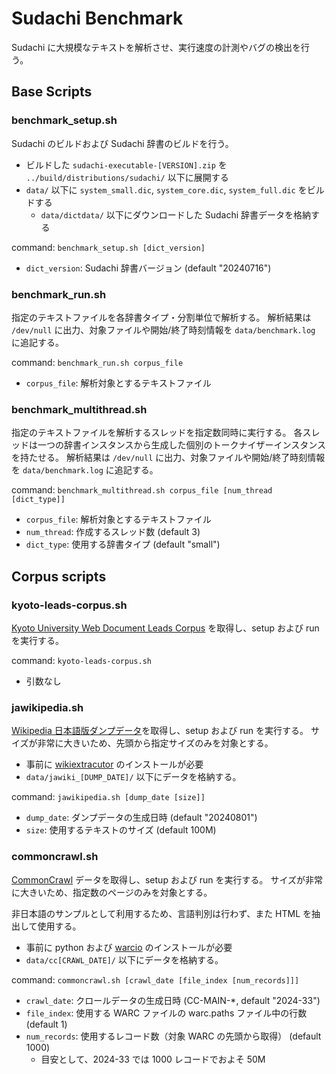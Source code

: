 # Sudachi Benchmark

Sudachi に大規模なテキストを解析させ、実行速度の計測やバグの検出を行う。

## Base Scripts

### benchmark_setup.sh

Sudachi のビルドおよび Sudachi 辞書のビルドを行う。

- ビルドした `sudachi-executable-[VERSION].zip` を `../build/distributions/sudachi/` 以下に展開する
- `data/` 以下に `system_small.dic`, `system_core.dic`, `system_full.dic` をビルドする
  - `data/dictdata/` 以下にダウンロードした Sudachi 辞書データを格納する

command: `benchmark_setup.sh [dict_version]`

- `dict_version`: Sudachi 辞書バージョン (default "20240716")

### benchmark_run.sh

指定のテキストファイルを各辞書タイプ・分割単位で解析する。
解析結果は `/dev/null` に出力、対象ファイルや開始/終了時刻情報を `data/benchmark.log` に追記する。

command: `benchmark_run.sh corpus_file`

- `corpus_file`: 解析対象とするテキストファイル

### benchmark_multithread.sh

指定のテキストファイルを解析するスレッドを指定数同時に実行する。
各スレッドは一つの辞書インスタンスから生成した個別のトークナイザーインスタンスを持たせる。
解析結果は `/dev/null` に出力、対象ファイルや開始/終了時刻情報を `data/benchmark.log` に追記する。

command: `benchmark_multithread.sh corpus_file [num_thread [dict_type]]`

- `corpus_file`: 解析対象とするテキストファイル
- `num_thread`: 作成するスレッド数 (default 3)
- `dict_type`: 使用する辞書タイプ (default "small")

## Corpus scripts

### kyoto-leads-corpus.sh

[Kyoto University Web Document Leads Corpus](https://github.com/ku-nlp/KWDLC) を取得し、setup および run を実行する。

command: `kyoto-leads-corpus.sh`

- 引数なし

### jawikipedia.sh

[Wikipedia 日本語版ダンプデータ](https://ja.wikipedia.org/wiki/Wikipedia:%E3%83%87%E3%83%BC%E3%82%BF%E3%83%99%E3%83%BC%E3%82%B9%E3%83%80%E3%82%A6%E3%83%B3%E3%83%AD%E3%83%BC%E3%83%89)を取得し、setup および run を実行する。
サイズが非常に大きいため、先頭から指定サイズのみを対象とする。

- 事前に [wikiextracutor](https://github.com/attardi/wikiextractor) のインストールが必要
- `data/jawiki_[DUMP_DATE]/` 以下にデータを格納する。

command: `jawikipedia.sh [dump_date [size]]`

- `dump_date`: ダンプデータの生成日時 (default "20240801")
- `size`: 使用するテキストのサイズ (default 100M)

### commoncrawl.sh

[CommonCrawl](https://commoncrawl.org/get-started) データを取得し、setup および run を実行する。
サイズが非常に大きいため、指定数のページのみを対象とする。

非日本語のサンプルとして利用するため、言語判別は行わず、また HTML を抽出して使用する。

- 事前に python および [warcio](https://pypi.org/project/warcio/) のインストールが必要
- `data/cc[CRAWL_DATE]/` 以下にデータを格納する。

command: `commoncrawl.sh [crawl_date [file_index [num_records]]]`

- `crawl_date`: クロールデータの生成日時 (CC-MAIN-\*, default "2024-33")
- `file_index`: 使用する WARC ファイルの warc.paths ファイル中の行数 (default 1)
- `num_records`: 使用するレコード数（対象 WARC の先頭から取得） (default 1000)
  - 目安として、2024-33 では 1000 レコードでおよそ 50M
